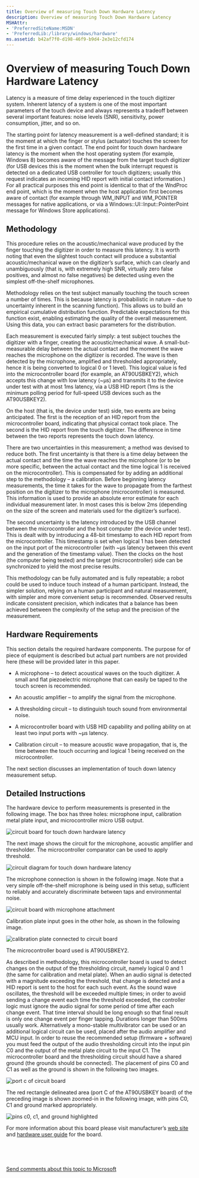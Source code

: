 ```yaml
---
title: Overview of measuring Touch Down Hardware Latency
description: Overview of measuring Touch Down Hardware Latency
MSHAttr:
- 'PreferredSiteName:MSDN'
- 'PreferredLib:/library/windows/hardware'
ms.assetid: b42af7f0-d198-46f9-b9d4-2e3e12cfd174
---
```


# Overview of measuring Touch Down Hardware Latency


Latency is a measure of time delay experienced in the touch digitizer system. Inherent latency of a system is one of the most important parameters of the touch device and always represents a tradeoff between several important features: noise levels (SNR), sensitivity, power consumption, jitter, and so on.

The starting point for latency measurement is a well-defined standard; it is the moment at which the finger or stylus (actuator) touches the screen for the first time in a given contact. The end point for touch down hardware latency is the moment when the host operating system (for example, Windows 8) becomes aware of the message from the target touch digitizer (for USB devices this is the moment when the bulk interrupt request is detected on a dedicated USB controller for touch digitizers; usually this request indicates an incoming HID report with initial contact information.) For all practical purposes this end point is identical to that of the WndProc end point, which is the moment when the host application first becomes aware of contact (for example through WM\_INPUT and WM\_POINTER messages for native applications, or via a Windows::UI::Input::PointerPoint message for Windows Store applications).

## <span id="Methodology"></span><span id="methodology"></span><span id="METHODOLOGY"></span>Methodology


This procedure relies on the acoustic/mechanical wave produced by the finger touching the digitizer in order to measure this latency. It is worth noting that even the slightest touch contact will produce a substantial acoustic/mechanical wave on the digitizer’s surface, which can clearly and unambiguously (that is, with extremely high SNR, virtually zero false positives, and almost no false negatives) be detected using even the simplest off-the-shelf microphones.

Methodology relies on the test subject manually touching the touch screen a number of times. This is because latency is probabilistic in nature – due to uncertainty inherent in the scanning function). This allows us to build an empirical cumulative distribution function. Predictable expectations for this function exist, enabling estimating the quality of the overall measurement. Using this data, you can extract basic parameters for the distribution.

Each measurement is executed fairly simply: a test subject touches the digitizer with a finger, creating the acoustic/mechanical wave. A small-but-measurable delay between the actual contact and the moment the wave reaches the microphone on the digitizer is recorded. The wave is then detected by the microphone, amplified and thresholded appropriately, hence it is being converted to logical 0 or 1 level). This logical value is fed into the microcontroller board (for example, an AT90USBKEY2), which accepts this change with low latency (~µs) and transmits it to the device under test with at most 1ms latency, via a USB HID report (1ms is the minimum polling period for full-speed USB devices such as the AT90USBKEY2).

On the host (that is, the device under test) side, two events are being anticipated. The first is the reception of an HID report from the microcontroller board, indicating that physical contact took place. The second is the HID report from the touch digitizer. The difference in time between the two reports represents the touch down latency.

There are two uncertainties in this measurement; a method was devised to reduce both. The first uncertainty is that there is a time delay between the actual contact and the time the wave reaches the microphone (or to be more specific, between the actual contact and the time logical 1 is received on the microcontroller). This is compensated for by adding an additional step to the methodology – a calibration. Before beginning latency measurements, the time it takes for the wave to propagate from the farthest position on the digitizer to the microphone (microcontroller) is measured. This information is used to provide an absolute error estimate for each individual measurement later. In most cases this is below 2ms (depending on the size of the screen and materials used for the digitizer’s surface).

The second uncertainty is the latency introduced by the USB channel between the microcontroller and the host computer (the device under test). This is dealt with by introducing a 48-bit timestamp to each HID report from the microcontroller. This timestamp is set when logical 1 has been detected on the input port of the microcontroller (with ~µs latency between this event and the generation of the timestamp value). Then the clocks on the host (the computer being tested) and the target (microcontroller) side can be synchronized to yield the most precise results.

This methodology can be fully automated and is fully repeatable; a robot could be used to induce touch instead of a human participant. Instead, the simpler solution, relying on a human participant and natural measurement, with simpler and more convenient setup is recommended. Observed results indicate consistent precision, which indicates that a balance has been achieved between the complexity of the setup and the precision of the measurement.

## <span id="Hardware_Requirements"></span><span id="hardware_requirements"></span><span id="HARDWARE_REQUIREMENTS"></span>Hardware Requirements


This section details the required hardware components. The purpose for of piece of equipment is described but actual part numbers are not provided here (these will be provided later in this paper.

-   A microphone – to detect acoustical waves on the touch digitizer. A small and flat piezoelectric microphone that can easily be taped to the touch screen is recommended.

-   An acoustic amplifier – to amplify the signal from the microphone.

-   A thresholding circuit – to distinguish touch sound from environmental noise.

-   A microcontroller board with USB HID capability and polling ability on at least two input ports with ~µs latency.

-   Calibration circuit – to measure acoustic wave propagation, that is, the time between the touch occurring and logical 1 being received on the microcontroller.

The next section discusses an implementation of touch down latency measurement setup.

## <span id="Detailed_Instructions"></span><span id="detailed_instructions"></span><span id="DETAILED_INSTRUCTIONS"></span>Detailed Instructions


The hardware device to perform measurements is presented in the following image. The box has three holes: microphone input, calibration metal plate input, and microcontroller micro USB output.

![circuit board for touch down hardware latency](images/hck-touchdownhardwarelatency1.jpg)

The next image shows the circuit for the microphone, acoustic amplifier and thresholder. The microcontroller comparator can be used to apply threshold.

![circuit diagram for touch down hardware latency](images/hck-touchdownhardwarelatency2.jpg)

The microphone connection is shown in the following image. Note that a very simple off-the-shelf microphone is being used in this setup, sufficient to reliably and accurately discriminate between taps and environmental noise.

![circuit board with microphone attachment](images/hck-touchdownhardwarelatency3.jpg)

Calibration plate input goes in the other hole, as shown in the following image.

![calibration plate connected to circuit board](images/hck-touchdownhardwarelatency4.jpg)

The microcontroller board used is AT90USBKEY2.

As described in methodology, this microcontroller board is used to detect changes on the output of the thresholding circuit, namely logical 0 and 1 (the same for calibration and metal plate). When an audio signal is detected with a magnitude exceeding the threshold, that change is detected and a HID report is sent to the host for each such event. As the sound wave oscillates, the threshold will be exceeded multiple times; in order to avoid sending a change event each time the threshold exceeded, the controller logic must ignore the audio signal for some period of time after each change event. That time interval should be long enough so that final result is only one change event per finger tapping. Durations longer than 500ms usually work. Alternatively a mono-stable multivibrator can be used or an additional logical circuit can be used, placed after the audio amplifier and MCU input. In order to reuse the recommended setup (firmware + software) you must feed the output of the audio thresholding circuit into the input pin C0 and the output of the metal plate circuit to the input C1. The microcontroller board and the thresholding circuit should have a shared ground (the grounds should be connected). The placement of pins C0 and C1 as well as the ground is shown in the following two images.

![port c of circuit board](images/hck-touchdownhardwarelatency5.jpg)

The red rectangle delineated area (port C of the AT90USBKEY board) of the preceding image is shown zoomed-in in the following image, with pins C0, C1 and ground marked appropriately.

![pins c0, c1, and ground highlighted](images/hck-touchdownhardwarelatency6.jpg)

For more information about this board please visit manufacturer’s [web site](http://www.atmel.com/tools/AT90USBKEY.aspx) and [hardware user guide](http://www.atmel.com/Images/doc7627.pdf) for the board.

 

 

[Send comments about this topic to Microsoft](mailto:wsddocfb@microsoft.com?subject=Documentation%20feedback%20%5Bp_hlk_test\p_hlk_test%5D:%20Overview%20of%20measuring%20Touch%20Down%20Hardware%20Latency%20%20RELEASE:%20%288/29/2017%29&body=%0A%0APRIVACY%20STATEMENT%0A%0AWe%20use%20your%20feedback%20to%20improve%20the%20documentation.%20We%20don't%20use%20your%20email%20address%20for%20any%20other%20purpose,%20and%20we'll%20remove%20your%20email%20address%20from%20our%20system%20after%20the%20issue%20that%20you're%20reporting%20is%20fixed.%20While%20we're%20working%20to%20fix%20this%20issue,%20we%20might%20send%20you%20an%20email%20message%20to%20ask%20for%20more%20info.%20Later,%20we%20might%20also%20send%20you%20an%20email%20message%20to%20let%20you%20know%20that%20we've%20addressed%20your%20feedback.%0A%0AFor%20more%20info%20about%20Microsoft's%20privacy%20policy,%20see%20http://privacy.microsoft.com/en-us/default.aspx. "Send comments about this topic to Microsoft")





